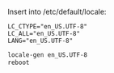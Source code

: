 Insert into /etc/default/locale:

```
LC_CTYPE="en_US.UTF-8"
LC_ALL="en_US.UTF-8"
LANG="en_US.UTF-8"
```

```sh
locale-gen en_US.UTF-8
reboot
```
